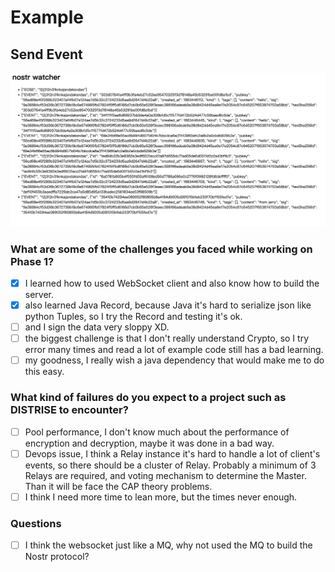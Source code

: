 # Example

## Send Event
![](../doc/session-1.png)

### What are some of the challenges you faced while working on Phase 1?
- [x] I learned how to used WebSocket client and also know how to build the server.
- [x] also learned Java Record, because Java it's hard to serialize json like python Tuples, so I try the Record and 
  testing it's ok.
- [ ] and I sign the data very sloppy XD.
- [ ] the biggest challenge is that I don't really understand Crypto, so I try error many times and read a lot of 
  example code still has a bad learning.
- [ ] my goodness, I really wish a java dependency that would make me to do this easy.

### What kind of failures do you expect to a project such as DISTRISE to encounter?
- [ ] Pool performance, I don't know much about the performance of encryption and decryption, maybe it was done in a 
  bad way.
- [ ] Devops issue, I think a Relay instance it's hard to handle a lot of client's events, so there should be a 
  cluster of Relay. Probably a minimum of 3 Relays are required, and voting mechanism to determine the Master. Than 
  it will be face the CAP theory problems.
- [ ] I think I need more time to lean more, but the times never enough.

### Questions
- [ ] I think the websocket just like a MQ, why not used the MQ to build the Nostr protocol?
